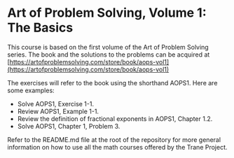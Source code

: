 # Art of Problem Solving, Volume 1: The Basics

This course is based on the first volume of the Art of Problem Solving series. The book and the
solutions to the problems can be acquired at
[https://artofproblemsolving.com/store/book/aops-vol1](https://artofproblemsolving.com/store/book/aops-vol1)

The exercises will refer to the book using the shorthand AOPS1. Here are some examples:

- Solve AOPS1, Exercise 1-1.
- Review AOPS1, Example 1-1.
- Review the definition of fractional exponents in AOPS1, Chapter 1.2.
- Solve AOPS1, Chapter 1, Problem 3.

Refer to the README.md file at the root of the repository for more general information on how to use
all the math courses offered by the Trane Project.

